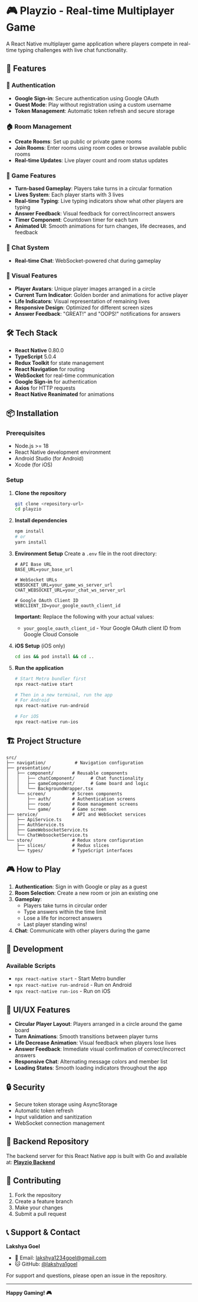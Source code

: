 # 🎮 Playzio - Real-time Multiplayer Game

A React Native multiplayer game application where players compete in real-time typing challenges with live chat functionality.

## 📱 Features

### 🔐 Authentication
- **Google Sign-in**: Secure authentication using Google OAuth
- **Guest Mode**: Play without registration using a custom username
- **Token Management**: Automatic token refresh and secure storage

### 🏠 Room Management
- **Create Rooms**: Set up public or private game rooms
- **Join Rooms**: Enter rooms using room codes or browse available public rooms
- **Real-time Updates**: Live player count and room status updates

### 🎯 Game Features
- **Turn-based Gameplay**: Players take turns in a circular formation
- **Lives System**: Each player starts with 3 lives
- **Real-time Typing**: Live typing indicators show what other players are typing
- **Answer Feedback**: Visual feedback for correct/incorrect answers
- **Timer Component**: Countdown timer for each turn
- **Animated UI**: Smooth animations for turn changes, life decreases, and feedback

### 💬 Chat System
- **Real-time Chat**: WebSocket-powered chat during gameplay

### 🎨 Visual Features
- **Player Avatars**: Unique player images arranged in a circle
- **Current Turn Indicator**: Golden border and animations for active player
- **Life Indicators**: Visual representation of remaining lives
- **Responsive Design**: Optimized for different screen sizes
- **Answer Feedback**: "GREAT!" and "OOPS!" notifications for answers

## 🛠️ Tech Stack

- **React Native** 0.80.0
- **TypeScript** 5.0.4
- **Redux Toolkit** for state management
- **React Navigation** for routing
- **WebSocket** for real-time communication
- **Google Sign-in** for authentication
- **Axios** for HTTP requests
- **React Native Reanimated** for animations

## 📦 Installation

### Prerequisites
- Node.js >= 18
- React Native development environment
- Android Studio (for Android)
- Xcode (for iOS)

### Setup

1. **Clone the repository**
   ```bash
   git clone <repository-url>
   cd playzio
   ```

2. **Install dependencies**
   ```bash
   npm install
   # or
   yarn install
   ```

3. **Environment Setup**
   Create a `.env` file in the root directory:
   ```env
   # API Base URL
   BASE_URL=your_base_url
   
   # WebSocket URLs
   WEBSOCKET_URL=your_game_ws_server_url
   CHAT_WEBSOCKET_URL=your_chat_ws_server_url
   
   # Google OAuth Client ID
   WEBCLIENT_ID=your_google_oauth_client_id
   ```
   
   **Important:** Replace the following with your actual values:
   - `your_google_oauth_client_id` - Your Google OAuth client ID from Google Cloud Console

4. **iOS Setup** (iOS only)
   ```bash
   cd ios && pod install && cd ..
   ```

5. **Run the application**
   ```bash
   # Start Metro bundler first
   npx react-native start
   
   # Then in a new terminal, run the app
   # For Android
   npx react-native run-android
   
   # For iOS
   npx react-native run-ios
   ```

## 🏗️ Project Structure

```
src/
├── navigation/           # Navigation configuration
├── presentation/
│   ├── component/       # Reusable components
│   │   ├── chatComponent/      # Chat functionality
│   │   ├── gameComponent/      # Game board and logic
│   │   └── BackgroundWrapper.tsx
│   └── screen/          # Screen components
│       ├── auth/        # Authentication screens
│       ├── room/        # Room management screens
│       └── game/        # Game screen
├── service/             # API and WebSocket services
│   ├── ApiService.ts
│   ├── AuthService.ts
│   ├── GameWebsocketService.ts
│   └── ChatWebsocketService.ts
└── store/               # Redux store configuration
    ├── slices/          # Redux slices
    └── types/           # TypeScript interfaces
```

## 🎮 How to Play

1. **Authentication**: Sign in with Google or play as a guest
2. **Room Selection**: Create a new room or join an existing one
3. **Gameplay**: 
   - Players take turns in circular order
   - Type answers within the time limit
   - Lose a life for incorrect answers
   - Last player standing wins!
4. **Chat**: Communicate with other players during the game

## 🔧 Development

### Available Scripts
- `npx react-native start` - Start Metro bundler
- `npx react-native run-android` - Run on Android
- `npx react-native run-ios` - Run on iOS

## 🎨 UI/UX Features

- **Circular Player Layout**: Players arranged in a circle around the game board
- **Turn Animations**: Smooth transitions between player turns
- **Life Decrease Animation**: Visual feedback when players lose lives
- **Answer Feedback**: Immediate visual confirmation of correct/incorrect answers
- **Responsive Chat**: Alternating message colors and member list
- **Loading States**: Smooth loading indicators throughout the app

## 🔒 Security

- Secure token storage using AsyncStorage
- Automatic token refresh
- Input validation and sanitization
- WebSocket connection management

## 🔗 Backend Repository

The backend server for this React Native app is built with Go and available at:
**[Playzio Backend](https://github.com/lakshya1goel/Playzio)**

## 🤝 Contributing

1. Fork the repository
2. Create a feature branch
3. Make your changes
4. Submit a pull request

## 📞 Support & Contact

**Lakshya Goel**
- 📧 Email: lakshya1234goel@gmail.com
- 🐱 GitHub: [@lakshya1goel](https://github.com/lakshya1goel)

For support and questions, please open an issue in the repository.

---

**Happy Gaming! 🎮**
